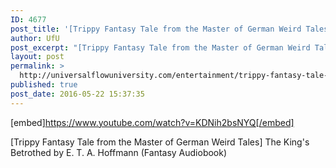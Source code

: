 ```yaml
---
ID: 4677
post_title: '[Trippy Fantasy Tale from the Master of German Weird Tales] The King&#8217;s Betrothed (by Hoffmann)'
author: UfU
post_excerpt: "[Trippy Fantasy Tale from the Master of German Weird Tales] The King's Betrothed by E. T. A. Hoffmann (Fantasy Audiobook)"
layout: post
permalink: >
  http://universalflowuniversity.com/entertainment/trippy-fantasy-tale-from-the-master-of-german-weird-tales-the-kings-betrothed-by-hoffmann/
published: true
post_date: 2016-05-22 15:37:35
---
```

[embed]https://www.youtube.com/watch?v=KDNih2bsNYQ[/embed]<br>
<p>[Trippy Fantasy Tale from the Master of German Weird Tales] The King's Betrothed by E. T. A. Hoffmann (Fantasy Audiobook)</p>